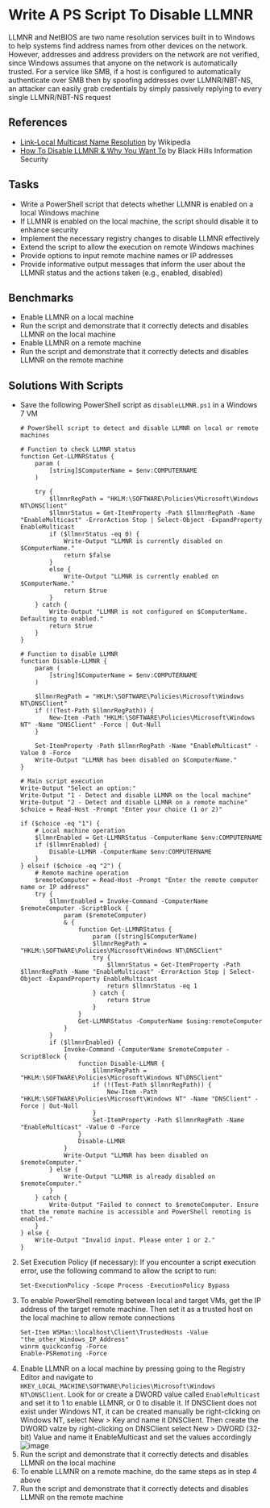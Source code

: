 # Write A PS Script To Disable LLMNR
LLMNR and NetBIOS are two name resolution services built in to Windows to help systems find address names from other devices on the network. However, addresses and address providers on the network are not verified, since Windows assumes that anyone on the network is automatically trusted.
For a service like SMB, if a host is configured to automatically authenticate over SMB then by spoofing addresses over LLMNR/NBT-NS, an attacker can easily grab credentials by simply passively replying to every single LLMNR/NBT-NS request


## References
- [Link-Local Multicast Name Resolution](https://en.wikipedia.org/wiki/Link-Local_Multicast_Name_Resolution) by Wikipedia
- [How To Disable LLMNR & Why You Want To](https://www.blackhillsinfosec.com/how-to-disable-llmnr-why-you-want-to/) by Black Hills Information Security


## Tasks
- Write a PowerShell script that detects whether LLMNR is enabled on a local Windows machine
- If LLMNR is enabled on the local machine, the script should disable it to enhance security
- Implement the necessary registry changes to disable LLMNR effectively
- Extend the script to allow the execution on remote Windows machines
- Provide options to input remote machine names or IP addresses
- Provide informative output messages that inform the user about the LLMNR status and the actions taken (e.g., enabled, disabled)


## Benchmarks
- Enable LLMNR on a local machine
- Run the script and demonstrate that it correctly detects and disables LLMNR on the local machine
- Enable LLMNR on a remote machine
- Run the script and demonstrate that it correctly detects and disables LLMNR on the remote machine


## Solutions With Scripts
- Save the following PowerShell script as `disableLLMNR.ps1` in a Windows 7 VM
  ```
  # PowerShell script to detect and disable LLMNR on local or remote machines
  
  # Function to check LLMNR status
  function Get-LLMNRStatus {
      param (
          [string]$ComputerName = $env:COMPUTERNAME
      )
  
      try {
          $llmnrRegPath = "HKLM:\SOFTWARE\Policies\Microsoft\Windows NT\DNSClient"
          $llmnrStatus = Get-ItemProperty -Path $llmnrRegPath -Name "EnableMulticast" -ErrorAction Stop | Select-Object -ExpandProperty EnableMulticast
          if ($llmnrStatus -eq 0) {
              Write-Output "LLMNR is currently disabled on $ComputerName."
              return $false
          }
          else {
              Write-Output "LLMNR is currently enabled on $ComputerName."
              return $true
          }
      } catch {
          Write-Output "LLMNR is not configured on $ComputerName. Defaulting to enabled."
          return $true
      }
  }
  
  # Function to disable LLMNR
  function Disable-LLMNR {
      param (
          [string]$ComputerName = $env:COMPUTERNAME
      )
  
      $llmnrRegPath = "HKLM:\SOFTWARE\Policies\Microsoft\Windows NT\DNSClient"
      if (!(Test-Path $llmnrRegPath)) {
          New-Item -Path "HKLM:\SOFTWARE\Policies\Microsoft\Windows NT" -Name "DNSClient" -Force | Out-Null
      }
  
      Set-ItemProperty -Path $llmnrRegPath -Name "EnableMulticast" -Value 0 -Force
      Write-Output "LLMNR has been disabled on $ComputerName."
  }
  
  # Main script execution
  Write-Output "Select an option:"
  Write-Output "1 - Detect and disable LLMNR on the local machine"
  Write-Output "2 - Detect and disable LLMNR on a remote machine"
  $choice = Read-Host -Prompt "Enter your choice (1 or 2)"
  
  if ($choice -eq "1") {
      # Local machine operation
      $llmnrEnabled = Get-LLMNRStatus -ComputerName $env:COMPUTERNAME
      if ($llmnrEnabled) {
          Disable-LLMNR -ComputerName $env:COMPUTERNAME
      }
  } elseif ($choice -eq "2") {
      # Remote machine operation
      $remoteComputer = Read-Host -Prompt "Enter the remote computer name or IP address"
      try {
          $llmnrEnabled = Invoke-Command -ComputerName $remoteComputer -ScriptBlock { 
              param ($remoteComputer)
              & {
                  function Get-LLMNRStatus {
                      param ([string]$ComputerName)
                      $llmnrRegPath = "HKLM:\SOFTWARE\Policies\Microsoft\Windows NT\DNSClient"
                      try {
                          $llmnrStatus = Get-ItemProperty -Path $llmnrRegPath -Name "EnableMulticast" -ErrorAction Stop | Select-Object -ExpandProperty EnableMulticast
                          return $llmnrStatus -eq 1
                      } catch {
                          return $true
                      }
                  }
                  Get-LLMNRStatus -ComputerName $using:remoteComputer
              }
          }
          if ($llmnrEnabled) {
              Invoke-Command -ComputerName $remoteComputer -ScriptBlock { 
                  function Disable-LLMNR {
                      $llmnrRegPath = "HKLM:\SOFTWARE\Policies\Microsoft\Windows NT\DNSClient"
                      if (!(Test-Path $llmnrRegPath)) {
                          New-Item -Path "HKLM:\SOFTWARE\Policies\Microsoft\Windows NT" -Name "DNSClient" -Force | Out-Null
                      }
                      Set-ItemProperty -Path $llmnrRegPath -Name "EnableMulticast" -Value 0 -Force
                  }
                  Disable-LLMNR
              }
              Write-Output "LLMNR has been disabled on $remoteComputer."
          } else {
              Write-Output "LLMNR is already disabled on $remoteComputer."
          }
      } catch {
          Write-Output "Failed to connect to $remoteComputer. Ensure that the remote machine is accessible and PowerShell remoting is enabled."
      }
  } else {
      Write-Output "Invalid input. Please enter 1 or 2."
  }
  ```
2. Set Execution Policy (if necessary): If you encounter a script execution error, use the following command to allow the script to run:
   ```
   Set-ExecutionPolicy -Scope Process -ExecutionPolicy Bypass
   ```
3. To enable PowerShell remoting between local and target VMs, get the IP address of the target remote machine. Then set it as a trusted host on the local machine to allow remote connections
   ```
   Set-Item WSMan:\localhost\Client\TrustedHosts -Value "the_other_Windows_IP_Address"
   winrm quickconfig -Force
   Enable-PSRemoting -Force
   ```
4. Enable LLMNR on a local machine by pressing going to the Registry Editor and navigate to `HKEY_LOCAL_MACHINE\SOFTWARE\Policies\Microsoft\Windows NT\DNSClient`. Look for or create a DWORD value called `EnableMulticast` and set it to 1 to enable LLMNR, or 0 to disable it. If DNSClient does not exist under Windows NT, it can be created manually be right-clicking on Windows NT, select New > Key and name it DNSClient. Then create the DWORD valze by right-clicking on DNSClient select New > DWORD (32-bit) Value and name it EnableMulticast and set the values accordingly
   ![image](https://github.com/user-attachments/assets/6b08c4bf-b0aa-4dae-983a-758442b12bf9)
5. Run the script and demonstrate that it correctly detects and disables LLMNR on the local machine
7. To enable LLMNR on a remote machine, do the same steps as in step 4 above
8. Run the script and demonstrate that it correctly detects and disables LLMNR on the remote machine
